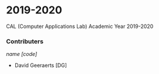 # 2019-2020
CAL (Computer Applications Lab) Academic Year 2019-2020

### Contributers ###
*name* *[code]*
- David Geeraerts [DG]
